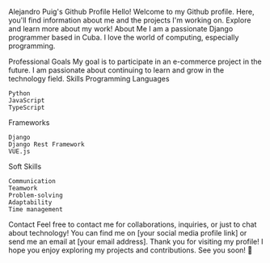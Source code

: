 Alejandro Puig's Github Profile
Hello! Welcome to my Github profile. Here, you'll find information about me and the projects I'm working on. Explore and learn more about my work!
About Me
I am a passionate Django programmer based in Cuba. I love the world of computing, especially programming.

Professional Goals
My goal is to participate in an e-commerce project in the future. I am passionate about continuing to learn and grow in the technology field.
Skills
Programming Languages

    Python
    JavaScript
    TypeScript
    

Frameworks

    Django
    Django Rest Framework
    VUE.js

Soft Skills

    Communication
    Teamwork
    Problem-solving
    Adaptability
    Time management

Contact
Feel free to contact me for collaborations, inquiries, or just to chat about technology! You can find me on [your social media profile link] or send me an email at [your email address]. Thank you for visiting my profile! I hope you enjoy exploring my projects and contributions. See you soon! 🚀
